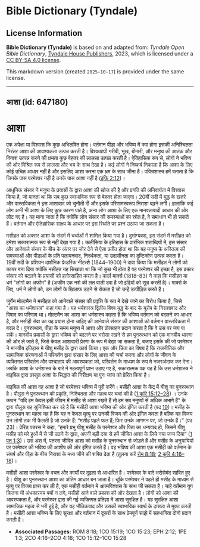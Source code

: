 # Bible Dictionary (Tyndale)

## License Information

**Bible Dictionary (Tyndale)** is based on and adapted from: _Tyndale Open Bible Dictionary_, [Tyndale House Publishers](https://tyndaleopenresources.com/), 2023, which is licensed under a [CC BY-SA 4.0 license](https://creativecommons.org/licenses/by-sa/4.0/legalcode.en).

This markdown version (created `2025-10-17`) is provided under the same license.



--------------------------------

## आशा (id: 647180)

आशा
===

एक अपेक्षा या विश्वास कि कुछ अभिलषित होगा। वर्तमान पीड़ा और भविष्य में क्या होगा इसकी अनिश्चितता निरंतर आशा की आवश्यकता उत्पन्न करती है। विश्वव्यापी गरीबी, भूख, बीमारी, और मनुष्य की आतंक और विनाश उत्पन्न करने की क्षमता कुछ बेहतर की लालसा उत्पन्न करती है। ऐतिहासिक रूप से, लोगों ने भविष्य की ओर मिश्रित रूप से लालसा और भय के साथ देखा है। कई लोगों ने निष्कर्ष निकाला है कि आशा के लिए कोई उचित आधार नहीं है और इसलिए आशा करना एक भ्रम के साथ जीना है। पवित्रशास्त्र हमें बताता है कि जिनके पास परमेश्वर नहीं है उनके पास आशा नहीं है ([इफि 2:12](https://ref.ly/Eph2:12))।

आधुनिक संसार ने मनुष्य के प्रयासों के द्वारा आशा की खोज की है और प्रगति की अनिवार्यता में विश्वास किया है, जो मानता था कि सब कुछ स्वाभाविक रूप से बेहतर होता जाएगा। 20वीं सदी में युद्ध के खतरे और वास्तविकता ने इस आशावाद को चुनौती दी और इसके परिणामस्वरूप निराशा बढ़ने लगी। हालांकि कई लोग अभी भी आशा के लिए कुछ कारण पाते है, अन्य लोग आशा के लिए एक मानवतावादी आधार की ओर लौट गए है। यह माना जाता है कि क्योंकि लोग संसार की समस्याओं का स्रोत है, वे समाधान भी हो सकते हैं। वर्तमान और ऐतिहासिक साक्ष्य के आधार पर इस स्थिति पर प्रश्न उठाया जा सकता है।

मसीहत को अक्सर आशा के संदर्भ में चर्चाओं में शामिल किया गया है। दुर्भाग्यवश, इस संदर्भ में मसीहत को हमेशा सकारात्मक रूप से नहीं देखा गया है। कलीसिया के इतिहास के प्रारंभिक शताब्दियों में, इस संसार और आनेवाले संसार के बीच के अंतर पर जोर देने से ऐसा प्रतीत होता था कि यह मनुष्य के अस्तित्व की समस्याओं और पीड़ाओं के प्रति पलायनवाद, निरर्थकता, या उदासीनता का दृष्टिकोण उत्पन्न करता है। 19वीं सदी के प्रशियन दार्शनिक फ्रेडरिक नीटत्शे (1844–1900\) ने दावा किया कि मसीहत ने लोगों को कायर बना दिया क्योंकि मसीहत यह सिखाता था कि जो कुछ भी होता है वह परमेश्वर की इच्छा है, इस प्रकार संसार को बदलने के प्रयासों को हतोत्साहित करता है। कार्ल मार्क्स (1818–83\) ने कहा कि मसीहत या धर्म "लोगों का अफीम" है (अफीम एक नशे की लत वाली दवा है जो इंद्रियों को सुन्न करती है)। मार्क्स के लिए, धर्म ने लोगों को, उन लोगों के खिलाफ उठने से रोकता है जो उन्हें उत्पीड़ित करते हैं।

जुर्गेन मोल्टमैन ने मसीहत को आनेवाले संसार की प्रवृत्ति के रूप में देखे जाने का विरोध किया है, जिसे "आशा का धर्मशास्त्र" कहा गया है। यह धर्मशास्त्र द्वितीय विश्व युद्ध के बाद के यूरोप के निराशावाद और विषाद का परिणाम था। मोल्टमैन का आशा का धर्मशास्त्र कहता है कि भविष्य वर्तमान को बदलने का आधार है, और मसीही सेवा का यह प्रयास होना चाहिए की आनेवाले संसार की आशाओं को वर्तमान वास्तविकता में बदल दे। पुनरुत्थान, पीड़ा के समय मनुष्य में आशा और प्रोत्साहन प्रदान करता है कि वे उस पर जय पा सकें। मानवीय प्रयासों के द्वारा भविष्य को बदलने पर भरोसा रखने से हम पुनरुत्थान को एक मानवीय धारणा की ओर ले जाते है, जिसे केवल आशावादी प्रेरणा के रूप में देखा जा सकता है, बजाए इसके की जो परमेश्वर ने मानवीय इतिहास मे यीशु मसीह के द्वारा कार्य किया। एक और चिंता का विषय है कि राजनीतिक और सामाजिक संरचनाओं में परिवर्तन द्वारा संसार के लिए आशा की चर्चा करना और लोगों के जीवन के व्यक्तिगत परिवर्तन और पश्चाताप की आवश्यकता को, परिवर्तन के माध्यम के रूप मे नजरअंदाज कर देना। जबकि आशा के धर्मशास्त्र के बारे में महत्वपूर्ण प्रश्न उठाए गए है, सकारात्मक पक्ष यह है कि उस धर्मशास्त्र ने बाइबिल द्वारा प्रस्तुत आशा के सिद्धांत की निरीक्षण या पुनः जांच को प्रेरित किया है।

बाइबिल की आशा वह आशा है जो परमेश्वर भविष्य में पूरी करेंगे। मसीही आशा के केंद्र में यीशु का पुनरुत्थान है। पौलुस ने पुनरुत्थान की प्रकृति, निश्चितता और महत्व पर चर्चा की है ([1 कुरि 15:12–28](https://ref.ly/1Cor15:12-1Cor15:28)) । उनके कथन "यदि हम केवल इसी जीवन में मसीह से आशा रखते हैं तो हम सब मनुष्यों से अधिक अभागे हैं" के द्वारा पौलुस यह सुनिश्चित कर रहे है कि मसीही आशा भविष्य की ओर इंगित करती है (पद [19](https://ref.ly/1Cor15:19))। मसीह के पुनरुत्थान का महत्व यह है कि यह न केवल मृत्यु पर उनकी विजय की ओर इंगित करता है बल्कि यह विजय उन लोगों तक भी फैलती है जो उनके हैं: “मसीह पहले फल हैं; फिर उनके आगमन पर, जो उनके हैं।” (पद 23\)। प्रेरित पतरस ने कहा, “हमारे प्रभु यीशु मसीह के परमेश्वर और पिता का धन्यवाद हो, जिसने यीशु मसीह को मरे हुओं में से जी उठने के द्वारा, अपनी बड़ी दया से हमें जीवित आशा के लिये नया जन्म दिया” ([1 पत 1:3](https://ref.ly/1Pet1:3))। उस अंश में, पतरस जीवित आशा को मसीह के पुनरुत्थान से जोड़ते हैं और मसीह के अनुयायियों पर परमेश्वर की भविष्य की आशीष की ओर इंगित करते हैं। वह भविष्य की आशा एक मसीही को वर्तमान के संघर्ष और पीड़ा के बीच निराशा के मध्य जीने की शक्ति देता है (तुलना करें [रोम 8:18](https://ref.ly/Rom8:18); [2 कुरि 4:16–18](https://ref.ly/2Cor4:16-2Cor4:18))।

मसीही आशा परमेश्वर के वचन और कार्यों पर दृढ़ता से आधारित है। परमेश्वर के वादे भरोसेमंद साबित हुए है। यीशु का पुनरुत्थान आशा का अंतिम आधार बन जाता है। चूंकि परमेश्वर ने पहले ही मसीह के माध्यम से मृत्यु पर विजय प्राप्त कर ली है, एक मसीही वर्तमान में आत्मविश्वास के साथ जी सकता है। चाहे वर्तमान युग कितना भी अंधकारमय क्यों न लगे, मसीही आने वाले प्रकाश की ओर देखता है। लोगों को आशा की आवश्यकता है, और परमेश्वर द्वारा की गई व्यक्तिगत प्रतिज्ञा में आशा सुरक्षित है। यह सुरक्षित आशा सामाजिक महत्व से भरी हुई है, और यह भौतिकवाद और उसकी स्वाभाविक स्वार्थ के दासत्व से मुक्त करती है। मसीही आशा भविष्य के लिए सुरक्षा और वर्तमान में दूसरों के साथ प्रेमपूर्ण साझे में सहभागिता दोनो प्रदान करती है।

* **Associated Passages:** ROM 8:18; 1CO 15:19; 1CO 15:23; EPH 2:12; 1PE 1:3; 2CO 4:16–2CO 4:18; 1CO 15:12–1CO 15:28

